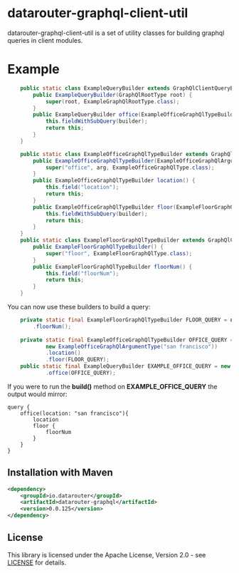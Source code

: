 # datarouter-graphql-client-util

datarouter-graphql-client-util is a set of utility classes for building graphql queries in client modules. 

# Example

```java
	public static class ExampleQueryBuilder extends GraphQlClientQueryBuilder {
	    public ExampleQueryBuilder(GraphQlRootType root) {
	        super(root, ExampleGraphQlRootType.class);
	    }
	    public ExampleQueryBuilder office(ExampleOfficeGraphQlTypeBuilder builder) {
	        this.fieldWithSubQuery(builder);
	        return this;
	    }
	}

	public static class ExampleOfficeGraphQlTypeBuilder extends GraphQlClientQueryBuilder {
	    public ExampleOfficeGraphQlTypeBuilder(ExampleOfficeGraphQlArgumentType arg) {
	        super("office", arg, ExampleOfficeGraphQlType.class);
	    }
	    public ExampleOfficeGraphQlTypeBuilder location() {
	        this.field("location");
	        return this;
	    }
	    public ExampleOfficeGraphQlTypeBuilder floor(ExampleFloorGraphQlTypeBuilder builder) {
	        this.fieldWithSubQuery(builder);
	        return this;
	    }
	}
	public static class ExampleFloorGraphQlTypeBuilder extends GraphQlClientQueryBuilder {
	    public ExampleFloorGraphQlTypeBuilder() {
	        super("floor", ExampleFloorGraphQlType.class);
	    }
	    public ExampleFloorGraphQlTypeBuilder floorNum() {
	        this.field("floorNum");
	        return this;
	    }
	}
```

You can now use these builders to build a query:

```java
	private static final ExampleFloorGraphQlTypeBuilder FLOOR_QUERY = new ExampleFloorGraphQlTypeBuilder()
		.floorNum();
		
	private static final ExampleOfficeGraphQlTypeBuilder OFFICE_QUERY = new ExampleOfficeGraphQlTypeBuilder(
			new ExampleOfficeGraphQlArgumentType("san francisco"))
			.location()
			.floor(FLOOR_QUERY);
	public static final ExampleQueryBuilder EXAMPLE_OFFICE_QUERY = new ExampleQueryBuilder(GraphQlRootType.QUERY)
			.office(OFFICE_QUERY);
```

If you were to run the **build()** method on **EXAMPLE_OFFICE_QUERY** the output would mirror:

```
query {
	office(location: "san francisco"){
		location
		floor {
			floorNum
		}
	}
}
```

## Installation with Maven

```xml
<dependency>
	<groupId>io.datarouter</groupId>
	<artifactId>datarouter-graphql</artifactId>
	<version>0.0.125</version>
</dependency>
```

## License

This library is licensed under the Apache License, Version 2.0 - see [LICENSE](../LICENSE) for details.
